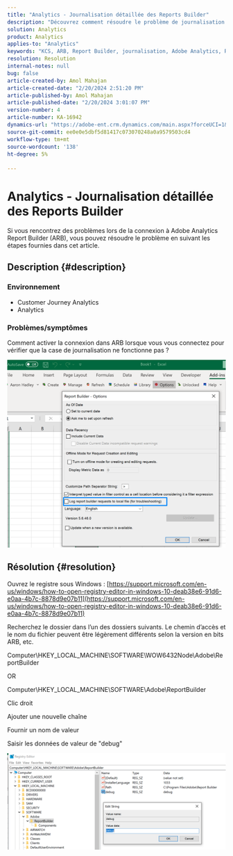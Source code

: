 ```yaml
---
title: "Analytics - Journalisation détaillée des Reports Builder"
description: "Découvrez comment résoudre le problème de journalisation dans le Report Builder Adobe Analytics."
solution: Analytics
product: Analytics
applies-to: "Analytics"
keywords: "KCS, ARB, Report Builder, journalisation, Adobe Analytics, Report Builder Analytics"
resolution: Resolution
internal-notes: null
bug: false
article-created-by: Amol Mahajan
article-created-date: "2/20/2024 2:51:20 PM"
article-published-by: Amol Mahajan
article-published-date: "2/20/2024 3:01:07 PM"
version-number: 4
article-number: KA-16942
dynamics-url: "https://adobe-ent.crm.dynamics.com/main.aspx?forceUCI=1&pagetype=entityrecord&etn=knowledgearticle&id=8cb36b7f-ffcf-ee11-9079-6045bd0065b6"
source-git-commit: ee0e0e5dbf5d81417c073070248a0a9579503cd4
workflow-type: tm+mt
source-wordcount: '138'
ht-degree: 5%

---
```


# Analytics - Journalisation détaillée des Reports Builder


Si vous rencontrez des problèmes lors de la connexion à Adobe Analytics Report Builder (ARB), vous pouvez résoudre le problème en suivant les étapes fournies dans cet article.

## Description {#description}


### <b>Environnement</b>

- Customer Journey Analytics
- Analytics




### <b>Problèmes/symptômes</b>

Comment activer la connexion dans ARB lorsque vous vous connectez pour vérifier que la case de journalisation ne fonctionne pas ?



![](assets/___8db36b7f-ffcf-ee11-9079-6045bd0065b6___.png)


## Résolution {#resolution}




Ouvrez le registre sous Windows : [https://support.microsoft.com/en-us/windows/how-to-open-registry-editor-in-windows-10-deab38e6-91d6-e0aa-4b7c-8878d9e07b11](https://support.microsoft.com/en-us/windows/how-to-open-registry-editor-in-windows-10-deab38e6-91d6-e0aa-4b7c-8878d9e07b11)

Recherchez le dossier dans l’un des dossiers suivants. Le chemin d’accès et le nom du fichier peuvent être légèrement différents selon la version en bits ARB, etc.

Computer\HKEY_LOCAL_MACHINE\SOFTWARE\WOW6432Node\Adobe\ReportBuilder

OR

Computer\HKEY_LOCAL_MACHINE\SOFTWARE\Adobe\ReportBuilder

Clic droit

Ajouter une nouvelle chaîne

Fournir un nom de valeur

Saisir les données de valeur de &quot;debug&quot;

![](assets/066ee289-0b9e-eb11-b1ac-000d3a3684a8.png)
